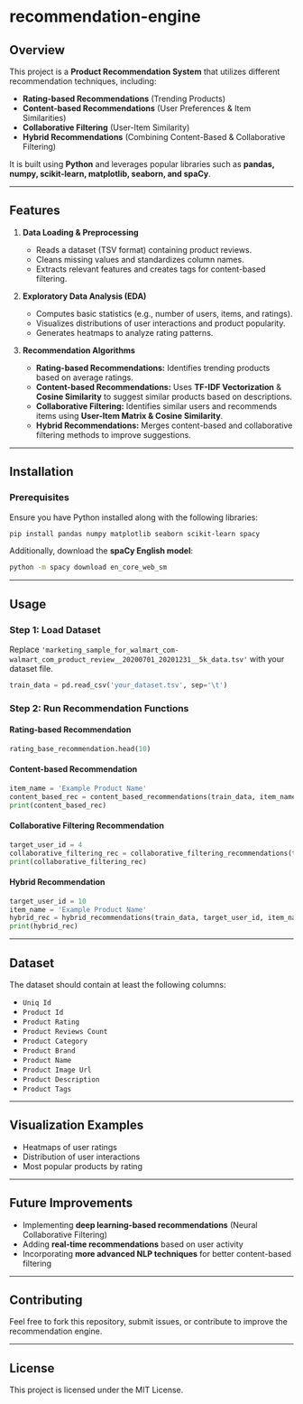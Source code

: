 # recommendation-engine

## Overview
This project is a **Product Recommendation System** that utilizes different recommendation techniques, including:

- **Rating-based Recommendations** (Trending Products)
- **Content-based Recommendations** (User Preferences & Item Similarities)
- **Collaborative Filtering** (User-Item Similarity)
- **Hybrid Recommendations** (Combining Content-Based & Collaborative Filtering)

It is built using **Python** and leverages popular libraries such as **pandas, numpy, scikit-learn, matplotlib, seaborn, and spaCy**.

---

## Features
1. **Data Loading & Preprocessing**
   - Reads a dataset (TSV format) containing product reviews.
   - Cleans missing values and standardizes column names.
   - Extracts relevant features and creates tags for content-based filtering.

2. **Exploratory Data Analysis (EDA)**
   - Computes basic statistics (e.g., number of users, items, and ratings).
   - Visualizes distributions of user interactions and product popularity.
   - Generates heatmaps to analyze rating patterns.

3. **Recommendation Algorithms**
   - **Rating-based Recommendations:** Identifies trending products based on average ratings.
   - **Content-based Recommendations:** Uses **TF-IDF Vectorization** & **Cosine Similarity** to suggest similar products based on descriptions.
   - **Collaborative Filtering:** Identifies similar users and recommends items using **User-Item Matrix & Cosine Similarity**.
   - **Hybrid Recommendations:** Merges content-based and collaborative filtering methods to improve suggestions.

---

## Installation
### Prerequisites
Ensure you have Python installed along with the following libraries:
```bash
pip install pandas numpy matplotlib seaborn scikit-learn spacy
```
Additionally, download the **spaCy English model**:
```bash
python -m spacy download en_core_web_sm
```

---

## Usage
### Step 1: Load Dataset
Replace `'marketing_sample_for_walmart_com-walmart_com_product_review__20200701_20201231__5k_data.tsv'` with your dataset file.
```python
train_data = pd.read_csv('your_dataset.tsv', sep='\t')
```

### Step 2: Run Recommendation Functions
#### **Rating-based Recommendation**
```python
rating_base_recommendation.head(10)
```

#### **Content-based Recommendation**
```python
item_name = 'Example Product Name'
content_based_rec = content_based_recommendations(train_data, item_name, top_n=8)
print(content_based_rec)
```

#### **Collaborative Filtering Recommendation**
```python
target_user_id = 4
collaborative_filtering_rec = collaborative_filtering_recommendations(train_data, target_user_id)
print(collaborative_filtering_rec)
```

#### **Hybrid Recommendation**
```python
target_user_id = 10
item_name = 'Example Product Name'
hybrid_rec = hybrid_recommendations(train_data, target_user_id, item_name, top_n=10)
print(hybrid_rec)
```

---

## Dataset
The dataset should contain at least the following columns:
- `Uniq Id`
- `Product Id`
- `Product Rating`
- `Product Reviews Count`
- `Product Category`
- `Product Brand`
- `Product Name`
- `Product Image Url`
- `Product Description`
- `Product Tags`

---

## Visualization Examples
- Heatmaps of user ratings
- Distribution of user interactions
- Most popular products by rating

---

## Future Improvements
- Implementing **deep learning-based recommendations** (Neural Collaborative Filtering)
- Adding **real-time recommendations** based on user activity
- Incorporating **more advanced NLP techniques** for better content-based filtering

---

## Contributing
Feel free to fork this repository, submit issues, or contribute to improve the recommendation engine.

---

## License
This project is licensed under the MIT License.

